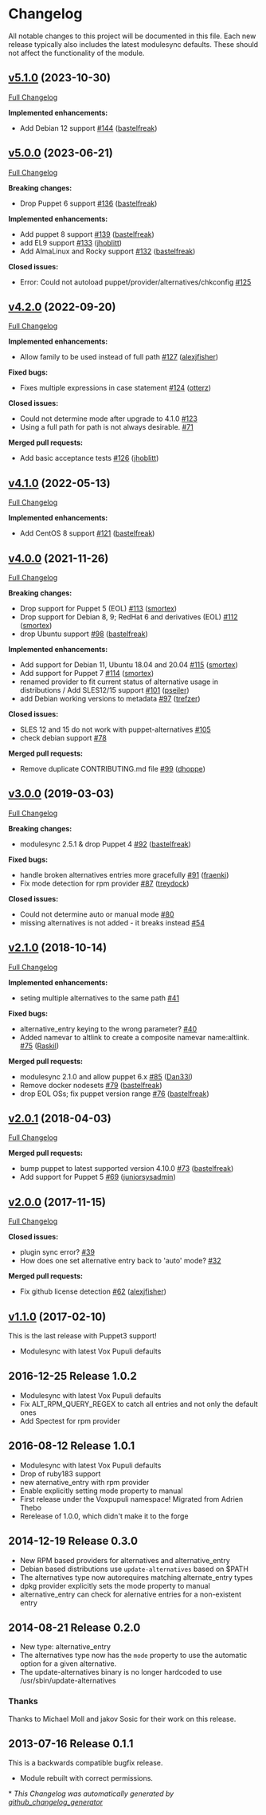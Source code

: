 # Changelog

All notable changes to this project will be documented in this file.
Each new release typically also includes the latest modulesync defaults.
These should not affect the functionality of the module.

## [v5.1.0](https://github.com/voxpupuli/puppet-alternatives/tree/v5.1.0) (2023-10-30)

[Full Changelog](https://github.com/voxpupuli/puppet-alternatives/compare/v5.0.0...v5.1.0)

**Implemented enhancements:**

- Add Debian 12 support [\#144](https://github.com/voxpupuli/puppet-alternatives/pull/144) ([bastelfreak](https://github.com/bastelfreak))

## [v5.0.0](https://github.com/voxpupuli/puppet-alternatives/tree/v5.0.0) (2023-06-21)

[Full Changelog](https://github.com/voxpupuli/puppet-alternatives/compare/v4.2.0...v5.0.0)

**Breaking changes:**

- Drop Puppet 6 support [\#136](https://github.com/voxpupuli/puppet-alternatives/pull/136) ([bastelfreak](https://github.com/bastelfreak))

**Implemented enhancements:**

- Add puppet 8 support [\#139](https://github.com/voxpupuli/puppet-alternatives/pull/139) ([bastelfreak](https://github.com/bastelfreak))
- add EL9 support [\#133](https://github.com/voxpupuli/puppet-alternatives/pull/133) ([jhoblitt](https://github.com/jhoblitt))
- Add AlmaLinux and Rocky support [\#132](https://github.com/voxpupuli/puppet-alternatives/pull/132) ([bastelfreak](https://github.com/bastelfreak))

**Closed issues:**

- Error: Could not autoload puppet/provider/alternatives/chkconfig [\#125](https://github.com/voxpupuli/puppet-alternatives/issues/125)

## [v4.2.0](https://github.com/voxpupuli/puppet-alternatives/tree/v4.2.0) (2022-09-20)

[Full Changelog](https://github.com/voxpupuli/puppet-alternatives/compare/v4.1.0...v4.2.0)

**Implemented enhancements:**

- Allow family to be used instead of full path [\#127](https://github.com/voxpupuli/puppet-alternatives/pull/127) ([alexjfisher](https://github.com/alexjfisher))

**Fixed bugs:**

- Fixes multiple expressions in case statement [\#124](https://github.com/voxpupuli/puppet-alternatives/pull/124) ([otterz](https://github.com/otterz))

**Closed issues:**

- Could not determine mode after upgrade to 4.1.0 [\#123](https://github.com/voxpupuli/puppet-alternatives/issues/123)
- Using a full path for path is not always desirable. [\#71](https://github.com/voxpupuli/puppet-alternatives/issues/71)

**Merged pull requests:**

- Add basic acceptance tests [\#126](https://github.com/voxpupuli/puppet-alternatives/pull/126) ([jhoblitt](https://github.com/jhoblitt))

## [v4.1.0](https://github.com/voxpupuli/puppet-alternatives/tree/v4.1.0) (2022-05-13)

[Full Changelog](https://github.com/voxpupuli/puppet-alternatives/compare/v4.0.0...v4.1.0)

**Implemented enhancements:**

- Add CentOS 8 support [\#121](https://github.com/voxpupuli/puppet-alternatives/pull/121) ([bastelfreak](https://github.com/bastelfreak))

## [v4.0.0](https://github.com/voxpupuli/puppet-alternatives/tree/v4.0.0) (2021-11-26)

[Full Changelog](https://github.com/voxpupuli/puppet-alternatives/compare/v3.0.0...v4.0.0)

**Breaking changes:**

- Drop support for Puppet 5 \(EOL\) [\#113](https://github.com/voxpupuli/puppet-alternatives/pull/113) ([smortex](https://github.com/smortex))
- Drop support for Debian 8, 9; RedHat 6 and derivatives \(EOL\) [\#112](https://github.com/voxpupuli/puppet-alternatives/pull/112) ([smortex](https://github.com/smortex))
- drop Ubuntu support [\#98](https://github.com/voxpupuli/puppet-alternatives/pull/98) ([bastelfreak](https://github.com/bastelfreak))

**Implemented enhancements:**

- Add support for Debian 11, Ubuntu 18.04 and 20.04 [\#115](https://github.com/voxpupuli/puppet-alternatives/pull/115) ([smortex](https://github.com/smortex))
- Add support for Puppet 7 [\#114](https://github.com/voxpupuli/puppet-alternatives/pull/114) ([smortex](https://github.com/smortex))
- renamed provider to fit current status of alternative usage in distributions / Add SLES12/15 support [\#101](https://github.com/voxpupuli/puppet-alternatives/pull/101) ([pseiler](https://github.com/pseiler))
- add Debian working versions to metadata [\#97](https://github.com/voxpupuli/puppet-alternatives/pull/97) ([trefzer](https://github.com/trefzer))

**Closed issues:**

- SLES 12 and 15 do not work with puppet-alternatives [\#105](https://github.com/voxpupuli/puppet-alternatives/issues/105)
- check debian support [\#78](https://github.com/voxpupuli/puppet-alternatives/issues/78)

**Merged pull requests:**

- Remove duplicate CONTRIBUTING.md file [\#99](https://github.com/voxpupuli/puppet-alternatives/pull/99) ([dhoppe](https://github.com/dhoppe))

## [v3.0.0](https://github.com/voxpupuli/puppet-alternatives/tree/v3.0.0) (2019-03-03)

[Full Changelog](https://github.com/voxpupuli/puppet-alternatives/compare/v2.1.0...v3.0.0)

**Breaking changes:**

- modulesync 2.5.1 & drop Puppet 4 [\#92](https://github.com/voxpupuli/puppet-alternatives/pull/92) ([bastelfreak](https://github.com/bastelfreak))

**Fixed bugs:**

- handle broken alternatives entries more gracefully [\#91](https://github.com/voxpupuli/puppet-alternatives/pull/91) ([fraenki](https://github.com/fraenki))
- Fix mode detection for rpm provider [\#87](https://github.com/voxpupuli/puppet-alternatives/pull/87) ([treydock](https://github.com/treydock))

**Closed issues:**

- Could not determine auto or manual mode [\#80](https://github.com/voxpupuli/puppet-alternatives/issues/80)
- missing alternatives is not added - it breaks instead [\#54](https://github.com/voxpupuli/puppet-alternatives/issues/54)

## [v2.1.0](https://github.com/voxpupuli/puppet-alternatives/tree/v2.1.0) (2018-10-14)

[Full Changelog](https://github.com/voxpupuli/puppet-alternatives/compare/v2.0.1...v2.1.0)

**Implemented enhancements:**

- seting multiple alternatives to the same path [\#41](https://github.com/voxpupuli/puppet-alternatives/issues/41)

**Fixed bugs:**

- alternative\_entry keying to the wrong parameter? [\#40](https://github.com/voxpupuli/puppet-alternatives/issues/40)
- Added namevar to altlink to create a composite namevar name:altlink. [\#75](https://github.com/voxpupuli/puppet-alternatives/pull/75) ([Raskil](https://github.com/Raskil))

**Merged pull requests:**

- modulesync 2.1.0 and allow puppet 6.x [\#85](https://github.com/voxpupuli/puppet-alternatives/pull/85) ([Dan33l](https://github.com/Dan33l))
- Remove docker nodesets [\#79](https://github.com/voxpupuli/puppet-alternatives/pull/79) ([bastelfreak](https://github.com/bastelfreak))
- drop EOL OSs; fix puppet version range [\#76](https://github.com/voxpupuli/puppet-alternatives/pull/76) ([bastelfreak](https://github.com/bastelfreak))

## [v2.0.1](https://github.com/voxpupuli/puppet-alternatives/tree/v2.0.1) (2018-04-03)

[Full Changelog](https://github.com/voxpupuli/puppet-alternatives/compare/v2.0.0...v2.0.1)

**Merged pull requests:**

- bump puppet to latest supported version 4.10.0 [\#73](https://github.com/voxpupuli/puppet-alternatives/pull/73) ([bastelfreak](https://github.com/bastelfreak))
- Add support for Puppet 5 [\#69](https://github.com/voxpupuli/puppet-alternatives/pull/69) ([juniorsysadmin](https://github.com/juniorsysadmin))

## [v2.0.0](https://github.com/voxpupuli/puppet-alternatives/tree/v2.0.0) (2017-11-15)

[Full Changelog](https://github.com/voxpupuli/puppet-alternatives/compare/v1.1.0...v2.0.0)

**Closed issues:**

- plugin sync error? [\#39](https://github.com/voxpupuli/puppet-alternatives/issues/39)
- How does one set alternative entry back to 'auto' mode? [\#32](https://github.com/voxpupuli/puppet-alternatives/issues/32)

**Merged pull requests:**

- Fix github license detection [\#62](https://github.com/voxpupuli/puppet-alternatives/pull/62) ([alexjfisher](https://github.com/alexjfisher))

## [v1.1.0](https://github.com/voxpupuli/puppet-alternatives/tree/v1.1.0) (2017-02-10)

This is the last release with Puppet3 support!
* Modulesync with latest Vox Pupuli defaults

## 2016-12-25 Release 1.0.2

* Modulesync with latest Vox Pupuli defaults
* Fix ALT_RPM_QUERY_REGEX to catch all entries and not only the default ones
* Add Spectest for rpm provider

## 2016-08-12 Release 1.0.1

* Modulesync with latest Vox Pupuli defaults
* Drop of ruby183 support
* new aternative_entry with rpm provider
* Enable explicitly setting mode property to manual
* First release under the Voxpupuli namespace! Migrated from Adrien Thebo
* Rerelease of 1.0.0, which didn't make it to the forge


## 2014-12-19 Release 0.3.0

* New RPM based providers for alternatives and alternative_entry
* Debian based distributions use `update-alternatives` based on $PATH
* The alternatives type now autorequires matching alternate_entry types
* dpkg provider explicitly sets the mode property to manual
* alternative_entry can check for alernative entries for a non-existent entry


## 2014-08-21 Release 0.2.0

* New type: alternative_entry
* The alternatives type now has the `mode` property to use the automatic
    option for a given alternative.
* The update-alternatives binary is no longer hardcoded to use
    /usr/sbin/update-alternatives

### Thanks

Thanks to Michael Moll and jakov Sosic for their work on this release.


## 2013-07-16 Release 0.1.1

This is a backwards compatible bugfix release.

* Module rebuilt with correct permissions.


\* *This Changelog was automatically generated by [github_changelog_generator](https://github.com/github-changelog-generator/github-changelog-generator)*
